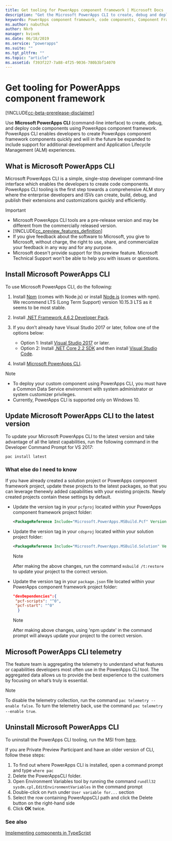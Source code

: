 ```yaml
---
title: Get tooling for PowerApps component framework | Microsoft Docs
description: "Get the Microsoft PowerApps CLI to create, debug and deploy code components using PowerApps component framework."
keywords: PowerApps component framework, code components, Component Framework
ms.author: nabuthuk
author: Nkrb
manager: kvivek
ms.date: 06/18/2019
ms.service: "powerapps"
ms.suite: ""
ms.tgt_pltfrm: ""
ms.topic: "article"
ms.assetid: f393f227-7a88-4f25-9036-780b3bf14070
---
```


# Get tooling for PowerApps component framework

[!INCLUDE[cc-beta-prerelease-disclaimer](../../includes/cc-beta-prerelease-disclaimer.md)]

Use **Microsoft PowerApps CLI** (command-line interface) to create, debug, and deploy code components using PowerApps component framework. PowerApps CLI enables developers to create PowerApps component framework components quickly and will in the future be expanded to include support for additional development and Application Lifecycle Management (ALM) experiences. 

## What is Microsoft PowerApps CLI 

Microsoft PowerApps CLI is a simple, single-stop developer command-line interface which enables the developers to create code components. PowerApps CLI tooling is the first step towards a comprehensive ALM story where the enterprise developers and ISVs can create, build, debug, and publish their extensions and customizations quickly and efficiently.  

> [!IMPORTANT]
> - Microsoft PowerApps CLI tools are a pre-release version and may be different from the commercially released version.
> - [!INCLUDE[cc_preview_features_definition](../../includes/cc-preview-features-definition.md)] 
> - If you give feedback about the software to Microsoft, you give to Microsoft, without charge, the right to use, share, and commercialize your feedback in any way and for any purpose. 
> - Microsoft doesn't provide support for this preview feature. Microsoft Technical Support won’t be able to help you with issues or questions.

## Install Microsoft PowerApps CLI

To use Microsoft PowerApps CLI, do the following:

1. Install [Npm](https://www.npmjs.com/get-npm) (comes with Node.js) or install [Node.js](https://nodejs.org/en/) (comes with npm). We recommend LTS (Long Term Support) version 10.15.3 LTS as it seems to be most stable.

1. Install [.NET Framework 4.6.2 Developer Pack](https://dotnet.microsoft.com/download/dotnet-framework/net462). 

1. If you don’t already have Visual Studio 2017 or later, follow one of the options below:
   - Option 1: Install [Visual Studio 2017](https://docs.microsoft.com/visualstudio/install/install-visual-studio?view=vs-2017) or later.
   - Option 2: Install [.NET Core 2.2 SDK](https://dotnet.microsoft.com/download/dotnet-core/2.2) and then install [Visual Studio Code](https://code.visualstudio.com/Download).

1. Install [Microsoft PowerApps CLI](https://aka.ms/PowerAppsCLI).


> [!NOTE]
> - To deploy your custom component using PowerApps CLI, you must have a Common Data Service environment with system administrator or system customizer privileges.
> - Currently, PowerApps CLI is supported only on Windows 10.

## Update Microsoft PowerApps CLI to the latest version

To update your Microsoft PowerApps CLI to the latest version and take advantage of all the latest capabilities, run the following command in the Developer Command Prompt for VS 2017:

```CLI
pac install latest
```

### What else do I need to know

If you have already created a solution project or PowerApps component framework project, update these projects to the latest packages, so that you can leverage thenewly added capabilities with your existing projects. Newly created projects contain these settings by default.

- Update the version tag in your `pcfproj` located within your PowerApps component framework project folder:

   ```XML
   <PackageReference Include="Microsoft.PowerApps.MSBuild.Pcf" Version="0.*"/>
   ```
- Update the version tag in your `cdsproj` located within your solution project folder:

   ```XML
   <PackageReference Include="Microsoft.PowerApps.MSBuild.Solution" Version="0.*"/>
   ```

    > [!NOTE] 
    > After making the above changes, run the command `msbuild /t:restore` to update your project to the correct version.


- Update the version tag in your `package.json` file located within your PowerApps component framework project folder:

  ```JSON
  "devDependencies":{
   "pcf-scripts": "^0",
   "pcf-start": "^0"
    }
  ```
   > [!NOTE]
   > After making above changes, using 'npm update' in the command prompt will always update your project to the correct version.

## Microsoft PowerApps CLI telemetry

The feature team is aggregating the telemetry to understand what features or capabilities developers most often use in the PowerApps CLI tool. The aggregated data allows us to provide the best experience to the customers by focusing on what’s truly is essential.

> [!NOTE]
> To disable the telemetry collection, run the command `pac telemetry --enable false`. To turn the telemetry back, use the command `pac telemetry --enable true`.

## Uninstall Microsoft PowerApps CLI

To uninstall the PowerApps CLI tooling, run the MSI from [here](https://aka.ms/PowerAppsCLI). 

If you are Private Preview Participant and have an older version of CLI, follow these steps:

1. To find out where PowerApps CLI is installed, open a command prompt and type `where pac`
1. Delete the PowerAppsCLI folder.
1. Open Environment Variables tool by running the command `rundll32 sysdm.cpl,EditEnvironmentVariables` in the command prompt
1. Double-click on `Path` under `User variable for...` section
1. Select the row containing PowerAppsCLI path and click the Delete button on the right-hand side
1. Click **OK** twice.

### See also

[Implementing components in TypeScript](implementing-controls-using-typescript.md)<br/>
